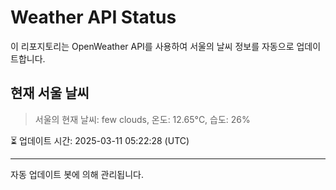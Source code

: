 
# Weather API Status

이 리포지토리는 OpenWeather API를 사용하여 서울의 날씨 정보를 자동으로 업데이트합니다.

## 현재 서울 날씨
> 서울의 현재 날씨: few clouds, 온도: 12.65°C, 습도: 26%

⏳ 업데이트 시간: 2025-03-11 05:22:28 (UTC)

---
자동 업데이트 봇에 의해 관리됩니다.
